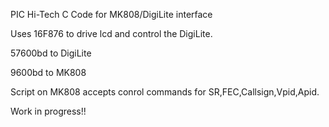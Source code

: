 PIC Hi-Tech C Code for MK808/DigiLite interface

Uses 16F876 to drive lcd and control the DigiLite.

57600bd to DigiLite

9600bd  to MK808

Script on MK808 accepts conrol commands for SR,FEC,Callsign,Vpid,Apid.

Work in progress!!
